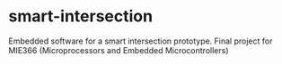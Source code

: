 # smart-intersection
Embedded software for a smart intersection prototype. Final project for MIE366 (Microprocessors and Embedded Microcontrollers)
